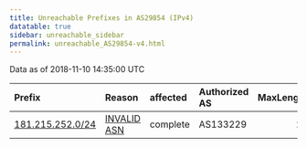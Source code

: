 ```yaml
---
title: Unreachable Prefixes in AS29854 (IPv4)
datatable: true
sidebar: unreachable_sidebar
permalink: unreachable_AS29854-v4.html
---
```


Data as of 2018-11-10 14:35:00 UTC


<div class="datatable-begin"></div>

| Prefix                                                     | Reason                                                                                                  | affected   | Authorized AS   |   MaxLength | Anchor                                         |   unreachable /24s |
|:-----------------------------------------------------------|:--------------------------------------------------------------------------------------------------------|:-----------|:----------------|------------:|:-----------------------------------------------|-------------------:|
| [181.215.252.0/24](https://stat.ripe.net/181.215.252.0/24) | [INVALID ASN](https://rpki-validator.ripe.net/announcement-preview?asn=AS29854&prefix=181.215.252.0/24) | complete   | AS133229        |          24 | [LACNIC](unreachable_LACNIC_RPKI_Root-v4.html) |                  1 |

<div class="datatable-end"></div>